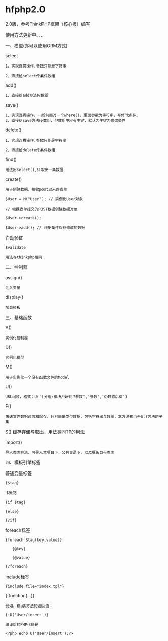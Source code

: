 # hfphp2.0
2.0版，参考ThinkPHP框架（核心板）编写


使用方法更新中、、、



一、模型(亦可以使用ORM方式)

select

	1、实现连贯操作,参数只能是字符串
	
	2、直接给select传条件数组


add()

    1、直接给add方法传数组

save()

    1、实现连贯操作，一般前面对一个where()，里面参数为字符串，写修改条件。
    2、直接给save方法传数组，但数组中应有主键，默认为主键为修改条件

delete()

    1、实现连贯操作,参数只能是字符串

    2、直接给delete传条件数组


find()

    用法用select(),只取出一条数据


create()

    用于创建数据，接收post过来的表单

    $User = M("User"); // 实例化User对象

    // 根据表单提交的POST数据创建数据对象

    $User->create();

    $User->add(); // 根据条件保存修改的数据


自动验证

    $validate

    用法与thinkphp相同

二、控制器

assign()

    注入变量

display()

    加载模板


三、基础函数

A()

    实例化控制器

D()

    实例化模型

M()

    用于实例化一个没有函数文件的Model

U()

    URL组装，格式：U('[分组/模块/操作]?参数','参数','伪静态后缀')


F()

    快速文件数据读取和保存，针对简单类型数据，包括字符串与数组，本方法相当于S()方法的子集


S()
    缓存存储与取出，用法类同TP的用法

import()

    导入类库方法，可导入本项目下，公共目录下，以及框架自带类库

四、模板引擎标签

普通变量标签

    {$tag}

if标签

    {if $tag}

    {else}

    {/if}

foreach标签

    {foreach $tag(key,value)}

       {@key}

       {@value}

    {/foreach}


include标签

    {include file="index.tpl"}


{:function(…)}

    例如，输出U方法的返回值：

    {:U('User/insert')}

    编译后的PHP代码是

    <?php echo U('User/insert');?>


